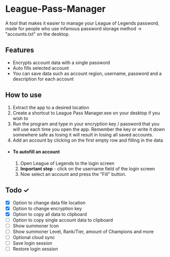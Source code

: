 # League-Pass-Manager
A tool that makes it easier to manage your League of Legends password, made for people who use infamous password storage method -> "accounts.txt" on the desktop.

## Features
- Encrypts account data with a single password
- Auto fills selected account
- You can save data such as account region, username, password and a description for each account

## How to use
1. Extract the app to a desired location
1. Create a shortcut to League Pass Manager.exe on your desktop if you wish to
1. Run the program and type in your encryption key / password that you will use each time you open the app. Remember the key or write it down somewhere safe as losing it will result in losing all saved accounts.
1. Add an account by clicking on the first empty row and filling in the data
- #### To **autofill** an account
  1. Open League of Legends to the login screen
  1. **Important step** - click on the username field of the login screen
  1. Now select an account and press the "Fill" button.
  
## Todo ✓
- [x] Option to change data file location
- [x] Option to change encryption key
- [x] Option to copy all data to clipboard
- [ ] Option to copy single account data to clipboard
- [ ] Show summoner Icon
- [ ] Show summoner Level, Rank/Tier, amount of Champions and more
- [ ] Optional cloud sync
- [ ] Save login session
- [ ] Restore login session
